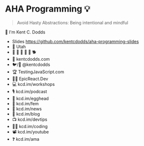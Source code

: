 # AHA Programming 💡

> Avoid Hasty Abstractions: Being intentional and mindful

👋 I'm Kent C. Dodds

- Slides https://github.com/kentcdodds/aha-programming-slides
- 🏡 Utah
- 👩 👧 👦 👦 👦 🐕
- 🏢 kentcdodds.com
- 🐦/🐙 @kentcdodds
- 🏆 TestingJavaScript.com
- 👨‍🚀 EpicReact.Dev
- 💻 kcd.im/workshops
- 🎙 kcd.im/podcast
- 🥚 kcd.im/egghead
- 🥋 kcd.im/fem
- 💌 kcd.im/news
- 📝 kcd.im/blog
- 📺 kcd.im/devtips
- 👨‍💻 kcd.im/coding
- 📽 kcd.im/youtube
- ❓ kcd.im/ama
